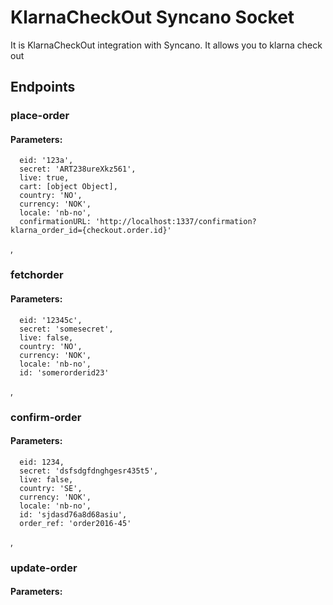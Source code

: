 # KlarnaCheckOut Syncano Socket

It is KlarnaCheckOut integration with Syncano. It allows you to klarna check out

## Endpoints

### place-order

#### Parameters:

      eid: '123a',
      secret: 'ART238ureXkz561',
      live: true,
      cart: [object Object],
      country: 'NO',
      currency: 'NOK',
      locale: 'nb-no',
      confirmationURL: 'http://localhost:1337/confirmation?klarna_order_id={checkout.order.id}'

,
### fetchorder

#### Parameters:

      eid: '12345c',
      secret: 'somesecret',
      live: false,
      country: 'NO',
      currency: 'NOK',
      locale: 'nb-no',
      id: 'somerorderid23'

,
### confirm-order

#### Parameters:

      eid: 1234,
      secret: 'dsfsdgfdnghgesr435t5',
      live: false,
      country: 'SE',
      currency: 'NOK',
      locale: 'nb-no',
      id: 'sjdasd76a8d68asiu',
      order_ref: 'order2016-45'

,
### update-order

#### Parameters:


